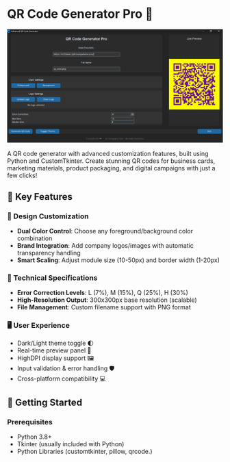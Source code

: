 # QR Code Generator Pro 🚀

![QR Code Generator Demo](https://github.com/reek02/python-mini-apps/blob/main/qr-code-generator/Screenshot%202025-05-17%20121823.png)

A QR code generator with advanced customization features, built using Python and CustomTkinter. Create stunning QR codes for business cards, marketing materials, product packaging, and digital campaigns with just a few clicks!

## 🌟 Key Features

### 🎨 Design Customization
- **Dual Color Control**: Choose any foreground/background color combination
- **Brand Integration**: Add company logos/images with automatic transparency handling
- **Smart Scaling**: Adjust module size (10-50px) and border width (1-20px)

### 🔧 Technical Specifications
- **Error Correction Levels**: L (7%), M (15%), Q (25%), H (30%) 
- **High-Resolution Output**: 300x300px base resolution (scalable)
- **File Management**: Custom filename support with PNG format

### 🖥️ User Experience
- Dark/Light theme toggle 🌓
- Real-time preview panel 🔄
- HighDPI display support 🖼️
- Input validation & error handling 🛡️
- Cross-platform compatibility 💻

## 🚀 Getting Started

### Prerequisites
- Python 3.8+
- Tkinter (usually included with Python)
- Python Libraries (customtkinter, pillow, qrcode.)


